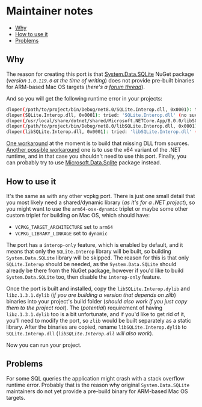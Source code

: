 # Maintainer notes

<!-- MarkdownTOC -->

- [Why](#why)
- [How to use it](#how-to-use-it)
- [Problems](#problems)

<!-- /MarkdownTOC -->

## Why

The reason for creating this port is that [System.Data.SQLite](https://nuget.org/packages/System.Data.SQLite/) NuGet package (*version `1.0.119.0` at the time of writing*) does not provide pre-built binaries for ARM-based Mac OS targets (*here's a [forum thread](https://sqlite.org/forum/forumpost/f985511fd94fb44c)*).

And so you will get the following runtime error in your projects:

``` sh
dlopen(/path/to/project/bin/Debug/net8.0/SQLite.Interop.dll, 0x0001): tried: '/path/to/project/bin/Debug/net8.0/SQLite.Interop.dll' (no such file), '/System/Volumes/Preboot/Cryptexes/OS/path/to/project/bin/Debug/net8.0/SQLite.Interop.dll' (no such file), '/path/to/project/bin/Debug/net8.0/SQLite.Interop.dll' (no such file)
dlopen(SQLite.Interop.dll, 0x0001): tried: 'SQLite.Interop.dll' (no such file), '/System/Volumes/Preboot/Cryptexes/OSSQLite.Interop.dll' (no such file), '/usr/lib/SQLite.Interop.dll' (no such file, not in dyld cache), 'SQLite.Interop.dll' (no such file), '/usr/local/lib/SQLite.Interop.dll' (no such file), '/usr/lib/SQLite.Interop.dll' (no such file, not in dyld cache)
dlopen(/usr/local/share/dotnet/shared/Microsoft.NETCore.App/8.0.0/libSQLite.Interop.dll, 0x0001): tried: '/usr/local/share/dotnet/shared/Microsoft.NETCore.App/8.0.0/libSQLite.Interop.dll' (no such file), '/System/Volumes/Preboot/Cryptexes/OS/usr/local/share/dotnet/shared/Microsoft.NETCore.App/8.0.0/libSQLite.Interop.dll' (no such file), '/usr/local/share/dotnet/shared/Microsoft.NETCore.App/8.0.0/libSQLite.Interop.dll' (no such file)
dlopen(/path/to/project/bin/Debug/net8.0/libSQLite.Interop.dll, 0x0001): tried: '/path/to/project/bin/Debug/net8.0/libSQLite.Interop.dll' (no such file), '/System/Volumes/Preboot/Cryptexes/OS/path/to/project/bin/Debug/net8.0/libSQLite.Interop.dll' (no such file), '/path/to/project/bin/Debug/net8.0/libSQLite.Interop.dll' (no such file)
dlopen(libSQLite.Interop.dll, 0x0001): tried: 'libSQLite.Interop.dll' (no such file), '/System/Volumes/Preboot/Cryptexes/OSlibSQLite.Interop.dll' (no such file), '/usr/lib/libSQLite.Interop.dll' (no such file, not in dyld cache), 'libSQLite.Interop.dll' (no such file), '/usr/local/lib/libSQLite.Interop.dll' (no such file), '/usr/lib/libSQLite.Interop.dll' (no such file, not in dyld cache)
```

[One workaround](https://stackoverflow.com/a/71387235/1688203) at the moment is to build that missing DLL from sources. [Another possible workaround](https://stackoverflow.com/a/73143706/1688203) one is to use the x64 variant of the .NET runtime, and in that case you shouldn't need to use this port. Finally, you can probably try to use [Microsoft.Data.Sqlite](https://www.nuget.org/packages/Microsoft.Data.Sqlite/) package instead.

## How to use it

It's the same as with any other vcpkg port. There is just one small detail that you most likely need a shared/dynamic library (*as it's for a .NET project*), so you might want to use the `arm64-osx-dynamic` triplet or maybe some other custom triplet for building on Mac OS, which should have:

- `VCPKG_TARGET_ARCHITECTURE` set to `arm64`
- `VCPKG_LIBRARY_LINKAGE` set to `dynamic`

The port has a `interop-only` feature, which is enabled by default, and it means that only the `SQLite.Interop` library will be built, so building `System.Data.SQLite` library will be skipped. The reason for this is that only `SQLite.Interop` should be needed, as the `System.Data.SQLite` should already be there from the NuGet package, however if you'd like to build `System.Data.SQLite` too, then disable the `interop-only` feature.

Once the port is built and installed, copy the `libSQLite.Interop.dylib` and `libz.1.3.1.dylib` (*if you are building a version that depends on zlib*) binaries into your project's build folder (*should also work if you just copy them to the project root*). The (*potential*) requirement of having `libz.1.3.1.dylib` too is a bit unfortunate, and if you'd like to get rid of it, you'll need to modify the port, so `zlib` would be built separately as a static library. After the binaries are copied, rename `libSQLite.Interop.dylib` to `SQLite.Interop.dll` (*`libSQLite.Interop.dll` will also work*).

Now you can run your project.

## Problems

For some SQL queries the application might crash with a stack overflow runtime error. Probably that is the reason why original `System.Data.SQLite` maintainers do not yet provide a pre-build binary for ARM-based Mac OS targets.
